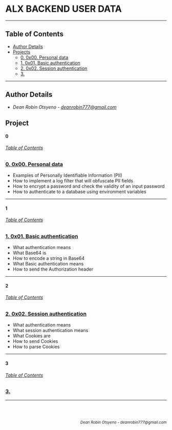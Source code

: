 # **ALX BACKEND USER DATA**
---
## Table of Contents
- [Author Details](#author-details)
- [Projects](#tasks)
    - [0. 0x00. Personal data](#0)
    - [1. 0x01. Basic authentication](#1)
    - [2. 0x02. Session authentication](#2)
    - [3. ](#3)
---
## Author Details
- *Dean Robin Otsyeno - deanrobin777@gmail.com*

## Project
#### 0
###### [Table of Contents](#table-of-contents)
### [0. 0x00. Personal data](./0x00-personal_data)
- Examples of Personally Identifiable Information (PII)
- How to implement a log filter that will obfuscate PII fields
- How to encrypt a password and check the validity of an input password
- How to authenticate to a database using environment variables

---
#### 1
###### [Table of Contents](#table-of-contents)
### [1. 0x01. Basic authentication](./0x01-Basic_authentication)
- What authentication means
- What Base64 is
- How to encode a string in Base64
- What Basic authentication means
- How to send the Authorization header

---
#### 2
###### [Table of Contents](#table-of-contents)
### [2. 0x02. Session authentication](./0x02-Session_authentication)
- What authentication means
- What session authentication means
- What Cookies are
- How to send Cookies
- How to parse Cookies

---
#### 3
###### [Table of Contents](#table-of-contents)
### [3. ](./)


---

<br></br>
<div align="right">
    <sub style="font-style: italic"> Dean Robin Otsyeno - deanrobin777@gmail.com</sub>
</div>
